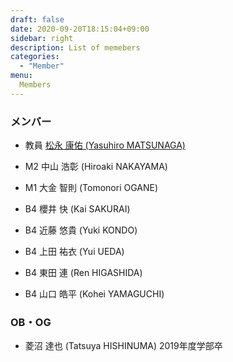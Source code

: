 ```yaml
---
draft: false
date: 2020-09-20T18:15:04+09:00
sidebar: right
description: List of memebers
categories:
  - "Member"
menu:
  Members
---
```


### メンバー

* 教員 [松永 康佑 (Yasuhiro MATSUNAGA)](/member/matsunaga/)

* M2 中山 浩彰 (Hiroaki NAKAYAMA)

* M1 大金 智則 (Tomonori OGANE)

* B4 櫻井 快 (Kai SAKURAI)

* B4 近藤 悠貴 (Yuki KONDO)

* B4 上田 祐衣 (Yui UEDA)

* B4 東田 連 (Ren HIGASHIDA)

* B4 山口 皓平 (Kohei YAMAGUCHI)

### OB・OG

* 菱沼 達也 (Tatsuya HISHINUMA) 2019年度学部卒

